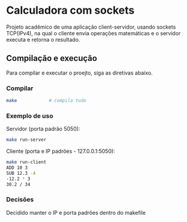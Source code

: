 # Calculadora com sockets

Projeto acadêmico de uma aplicação client-servidor, usando sockets TCP(IPv4), na qual o cliente envia operações matemáticas e o servidor executa e retorna o resultado. 

## Compilação e execução

Para compilar e executar o proejto, siga as diretivas abaixo.

### Compilar

```bash
make            # compila tudo
```

### Exemplo de uso

Servidor (porta padrão 5050):
```bash
make run-server
```

Cliente (porta e IP padrões - 127.0.0.1:5050):
```bash
make run-client
ADD 10 3
SUB 12.3 -4
-12.2 * 3
30.2 / 34
```
### Decisões

Decidido manter o IP e porta padrões dentro do makefile